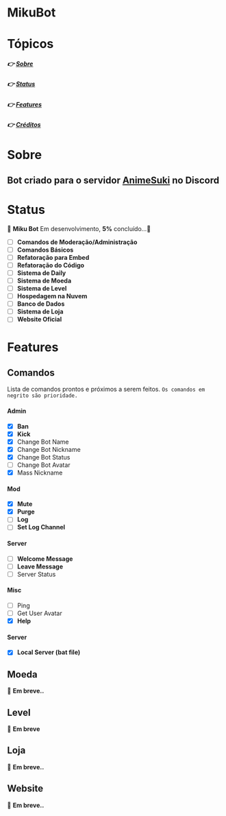 # MikuBot

# Tópicos

##### 👉 [Sobre](#sobre)

##### 👉 [Status](#status)

##### 👉 [Features](#features)

##### 👉 [Créditos](#créditos)

# Sobre

## Bot criado para o servidor [AnimeSuki](https://discord.com/invite/PU9py7u) no Discord

# Status

🚧 **Miku Bot** Em desenvolvimento, **5%** concluído...🚧

- [ ] **Comandos de Moderação/Administração**
- [ ] **Comandos Básicos**
- [ ] **Refatoração para Embed**
- [ ] **Refatoração do Código**
- [ ] **Sistema de Daily**
- [ ] **Sistema de Moeda**
- [ ] **Sistema de Level**
- [ ] **Hospedagem na Nuvem**
- [ ] **Banco de Dados**
- [ ] **Sistema de Loja**
- [ ] **Website Oficial**

# Features

## Comandos

Lista de comandos prontos e próximos a serem feitos.
`Os comandos em negrito são prioridade.`

#### Admin

- [x] **Ban**
- [x] **Kick**
- [x] Change Bot Name
- [x] Change Bot Nickname
- [x] Change Bot Status
- [ ] Change Bot Avatar
- [x] Mass Nickname

#### Mod

- [x] **Mute**
- [x] **Purge**
- [ ] **Log**
- [ ] **Set Log Channel**

#### Server

- [ ] **Welcome Message**
- [ ] **Leave Message**
- [ ] Server Status

#### Misc

- [ ] Ping
- [ ] Get User Avatar
- [x] **Help**

#### Server

- [x] **Local Server (bat file)**

## Moeda

🚧 **Em breve..**

## Level

🚧 **Em breve**

## Loja

🚧 **Em breve..**

## Website

🚧 **Em breve..**
